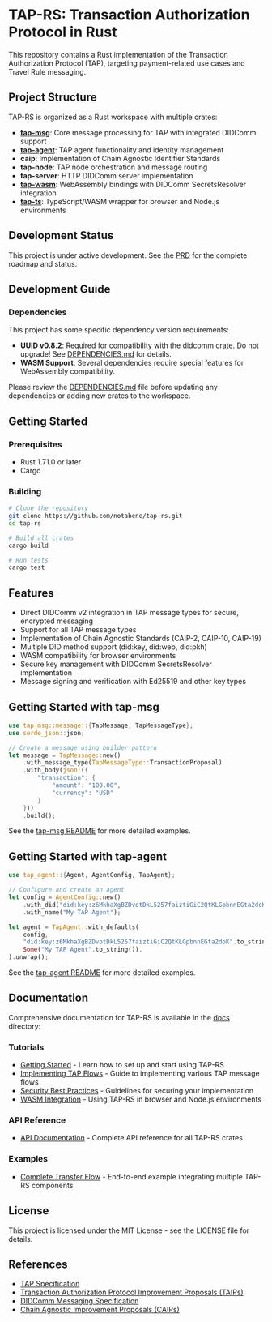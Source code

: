 # TAP-RS: Transaction Authorization Protocol in Rust

This repository contains a Rust implementation of the Transaction Authorization Protocol (TAP), targeting payment-related use cases and Travel Rule messaging.

## Project Structure

TAP-RS is organized as a Rust workspace with multiple crates:

- **[tap-msg](./tap-msg/README.md)**: Core message processing for TAP with integrated DIDComm support
- **[tap-agent](./tap-agent/README.md)**: TAP agent functionality and identity management
- **caip**: Implementation of Chain Agnostic Identifier Standards
- **tap-node**: TAP node orchestration and message routing
- **tap-server**: HTTP DIDComm server implementation
- **[tap-wasm](./tap-wasm/README.md)**: WebAssembly bindings with DIDComm SecretsResolver integration
- **[tap-ts](./tap-ts/README.md)**: TypeScript/WASM wrapper for browser and Node.js environments

## Development Status

This project is under active development. See the [PRD](./prds/v1.md) for the complete roadmap and status.

## Development Guide

### Dependencies

This project has some specific dependency version requirements:

- **UUID v0.8.2**: Required for compatibility with the didcomm crate. Do not upgrade! See [DEPENDENCIES.md](./DEPENDENCIES.md) for details.
- **WASM Support**: Several dependencies require special features for WebAssembly compatibility.

Please review the [DEPENDENCIES.md](./DEPENDENCIES.md) file before updating any dependencies or adding new crates to the workspace.

## Getting Started

### Prerequisites

- Rust 1.71.0 or later
- Cargo

### Building

```bash
# Clone the repository
git clone https://github.com/notabene/tap-rs.git
cd tap-rs

# Build all crates
cargo build

# Run tests
cargo test
```

## Features

- Direct DIDComm v2 integration in TAP message types for secure, encrypted messaging
- Support for all TAP message types
- Implementation of Chain Agnostic Standards (CAIP-2, CAIP-10, CAIP-19)
- Multiple DID method support (did:key, did:web, did:pkh)
- WASM compatibility for browser environments
- Secure key management with DIDComm SecretsResolver implementation
- Message signing and verification with Ed25519 and other key types

## Getting Started with tap-msg

```rust
use tap_msg::message::{TapMessage, TapMessageType};
use serde_json::json;

// Create a message using builder pattern
let message = TapMessage::new()
    .with_message_type(TapMessageType::TransactionProposal)
    .with_body(json!({
        "transaction": {
            "amount": "100.00",
            "currency": "USD"
        }
    }))
    .build();
```

See the [tap-msg README](./tap-msg/README.md) for more detailed examples.

## Getting Started with tap-agent

```rust
use tap_agent::{Agent, AgentConfig, TapAgent};

// Configure and create an agent
let config = AgentConfig::new()
    .with_did("did:key:z6MkhaXgBZDvotDkL5257faiztiGiC2QtKLGpbnnEGta2doK")
    .with_name("My TAP Agent");

let agent = TapAgent::with_defaults(
    config,
    "did:key:z6MkhaXgBZDvotDkL5257faiztiGiC2QtKLGpbnnEGta2doK".to_string(),
    Some("My TAP Agent".to_string()),
).unwrap();
```

See the [tap-agent README](./tap-agent/README.md) for more detailed examples.

## Documentation

Comprehensive documentation for TAP-RS is available in the [docs](./docs) directory:

### Tutorials
- [Getting Started](./docs/tutorials/getting_started.md) - Learn how to set up and start using TAP-RS
- [Implementing TAP Flows](./docs/tutorials/implementing_tap_flows.md) - Guide to implementing various TAP message flows
- [Security Best Practices](./docs/tutorials/security_best_practices.md) - Guidelines for securing your implementation
- [WASM Integration](./docs/tutorials/wasm_integration.md) - Using TAP-RS in browser and Node.js environments

### API Reference
- [API Documentation](./docs/api/index.md) - Complete API reference for all TAP-RS crates

### Examples
- [Complete Transfer Flow](./docs/examples/complete_transfer_flow.md) - End-to-end example integrating multiple TAP-RS components

## License

This project is licensed under the MIT License - see the LICENSE file for details.

## References

- [TAP Specification](https://tap.rsvp)
- [Transaction Authorization Protocol Improvement Proposals (TAIPs)](https://github.com/TransactionAuthorizationProtocol/TAIPs)
- [DIDComm Messaging Specification](https://identity.foundation/didcomm-messaging/spec/)
- [Chain Agnostic Improvement Proposals (CAIPs)](https://github.com/ChainAgnostic/CAIPs)
